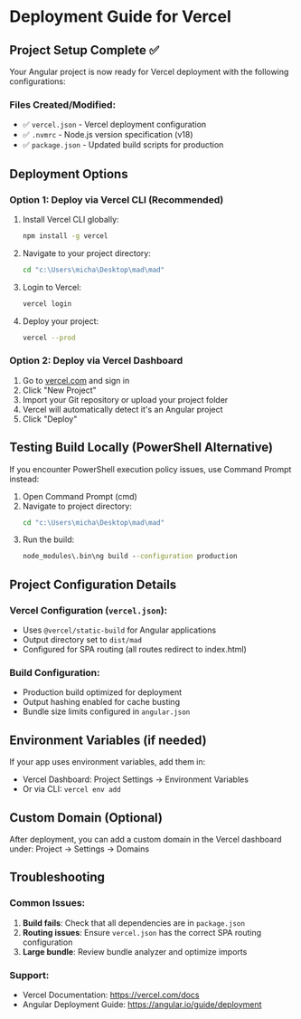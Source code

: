 # Deployment Guide for Vercel

## Project Setup Complete ✅

Your Angular project is now ready for Vercel deployment with the following configurations:

### Files Created/Modified:
- ✅ `vercel.json` - Vercel deployment configuration
- ✅ `.nvmrc` - Node.js version specification (v18)
- ✅ `package.json` - Updated build scripts for production

## Deployment Options

### Option 1: Deploy via Vercel CLI (Recommended)

1. Install Vercel CLI globally:
   ```bash
   npm install -g vercel
   ```

2. Navigate to your project directory:
   ```bash
   cd "c:\Users\micha\Desktop\mad\mad"
   ```

3. Login to Vercel:
   ```bash
   vercel login
   ```

4. Deploy your project:
   ```bash
   vercel --prod
   ```

### Option 2: Deploy via Vercel Dashboard

1. Go to [vercel.com](https://vercel.com) and sign in
2. Click "New Project"
3. Import your Git repository or upload your project folder
4. Vercel will automatically detect it's an Angular project
5. Click "Deploy"

## Testing Build Locally (PowerShell Alternative)

If you encounter PowerShell execution policy issues, use Command Prompt instead:

1. Open Command Prompt (cmd)
2. Navigate to project directory:
   ```cmd
   cd "c:\Users\micha\Desktop\mad\mad"
   ```
3. Run the build:
   ```cmd
   node_modules\.bin\ng build --configuration production
   ```

## Project Configuration Details

### Vercel Configuration (`vercel.json`):
- Uses `@vercel/static-build` for Angular applications
- Output directory set to `dist/mad`
- Configured for SPA routing (all routes redirect to index.html)

### Build Configuration:
- Production build optimized for deployment
- Output hashing enabled for cache busting
- Bundle size limits configured in `angular.json`

## Environment Variables (if needed)

If your app uses environment variables, add them in:
- Vercel Dashboard: Project Settings → Environment Variables
- Or via CLI: `vercel env add`

## Custom Domain (Optional)

After deployment, you can add a custom domain in the Vercel dashboard under:
Project → Settings → Domains

## Troubleshooting

### Common Issues:
1. **Build fails**: Check that all dependencies are in `package.json`
2. **Routing issues**: Ensure `vercel.json` has the correct SPA routing configuration
3. **Large bundle**: Review bundle analyzer and optimize imports

### Support:
- Vercel Documentation: https://vercel.com/docs
- Angular Deployment Guide: https://angular.io/guide/deployment
